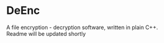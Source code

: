 # DeEnc
A file encryption - decryption software, written in plain C++.<br/>
Readme will be updated shortly
